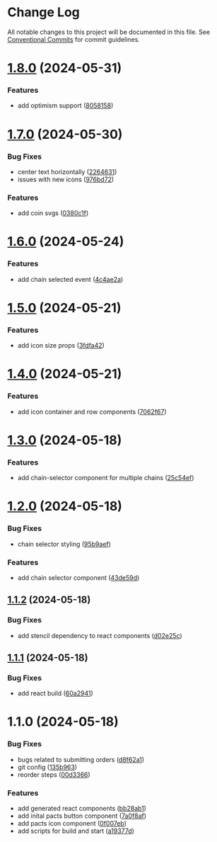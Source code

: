 # Change Log

All notable changes to this project will be documented in this file.
See [Conventional Commits](https://conventionalcommits.org) for commit guidelines.

# [1.8.0](https://github.com/PactsTech/pacts-components/compare/v1.7.0...v1.8.0) (2024-05-31)


### Features

* add optimism support ([8058158](https://github.com/PactsTech/pacts-components/commit/805815884bdb01b746c66cbb3084ef3a0670f0e0))





# [1.7.0](https://github.com/PactsTech/pacts-components/compare/v1.6.0...v1.7.0) (2024-05-30)


### Bug Fixes

* center text horizontally ([2264631](https://github.com/PactsTech/pacts-components/commit/2264631787948aa34f566583be17f54a032a0919))
* issues with new icons ([976bd72](https://github.com/PactsTech/pacts-components/commit/976bd727d631ea3f79d0e3ccc72848992d7c96d5))


### Features

* add coin svgs ([0380c1f](https://github.com/PactsTech/pacts-components/commit/0380c1f0c96a03bb48d1bda429341339435b8250))





# [1.6.0](https://github.com/PactsTech/pacts-components/compare/v1.5.0...v1.6.0) (2024-05-24)


### Features

* add chain selected event ([4c4ae2a](https://github.com/PactsTech/pacts-components/commit/4c4ae2a07c837d1429ef1415df1a416f9ad5e5a0))





# [1.5.0](https://github.com/PactsTech/pacts-components/compare/v1.4.0...v1.5.0) (2024-05-21)


### Features

* add icon size props ([3fdfa42](https://github.com/PactsTech/pacts-components/commit/3fdfa42cec46e5920e568474d653969a94ac0dd4))





# [1.4.0](https://github.com/PactsTech/pacts-components/compare/v1.3.0...v1.4.0) (2024-05-21)


### Features

* add icon container and row components ([7062f67](https://github.com/PactsTech/pacts-components/commit/7062f6715471493f66ebbcedd187a8e46ddd1035))





# [1.3.0](https://github.com/PactsTech/pacts-components/compare/v1.2.0...v1.3.0) (2024-05-18)


### Features

* add chain-selector component for multiple chains ([25c54ef](https://github.com/PactsTech/pacts-components/commit/25c54efb83ed17e7ab90cdc0278e38c940c89ed6))





# [1.2.0](https://github.com/PactsTech/pacts-components/compare/v1.1.2...v1.2.0) (2024-05-18)


### Bug Fixes

* chain selector styling ([95b9aef](https://github.com/PactsTech/pacts-components/commit/95b9aef5df700cc9db8c207cdd6c0b27f694b3e0))


### Features

* add chain selector component ([43de59d](https://github.com/PactsTech/pacts-components/commit/43de59d0c166733ce642537b88ad10835a970c1c))





## [1.1.2](https://github.com/PactsTech/pacts-components/compare/v1.1.1...v1.1.2) (2024-05-18)


### Bug Fixes

* add stencil dependency to react components ([d02e25c](https://github.com/PactsTech/pacts-components/commit/d02e25c5d8355902db102d2b62a400baae0d8415))





## [1.1.1](https://github.com/PactsTech/pacts-components/compare/v1.1.0...v1.1.1) (2024-05-18)


### Bug Fixes

* add react build ([60a2941](https://github.com/PactsTech/pacts-components/commit/60a294130893ebae5d1373ce7761ff6f78b057d9))





# 1.1.0 (2024-05-18)


### Bug Fixes

* bugs related to submitting orders ([d8f62a1](https://github.com/PactsTech/pacts-components/commit/d8f62a1d621f774e5972ccf4ef59f79dd65d0338))
* git config ([135b963](https://github.com/PactsTech/pacts-components/commit/135b963d2bb5b3c8ef6f2158ddd03dd8edeba06b))
* reorder steps ([00d3366](https://github.com/PactsTech/pacts-components/commit/00d3366c09783bb2613b2ae69d6ebe291e4c5587))


### Features

* add generated react components ([bb28ab1](https://github.com/PactsTech/pacts-components/commit/bb28ab19b0b1b54e778da7367e0cf6b6b9425bfa))
* add inital pacts button component ([7a0f8af](https://github.com/PactsTech/pacts-components/commit/7a0f8af0e58d65d05ab766e27a7c433033c053ed))
* add pacts icon component ([0f007eb](https://github.com/PactsTech/pacts-components/commit/0f007eb4a3a4ee30330d8ac90e2abe6bf014f5e5))
* add scripts for build and start ([a19377d](https://github.com/PactsTech/pacts-components/commit/a19377d3a8d35b82d0fb0753ca5ab4927a514832))
